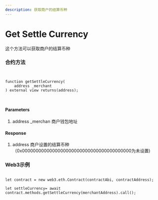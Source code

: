 ```yaml
---
description: 获取商户的结算币种
---
```


# Get Settle Currency

这个方法可以获取商户的结算币种

### 合约方法

```
 
 
function getSettleCurrency(
    address _merchant
) external view returns(address);
 
 
```

#### Parameters

1. address \_merchan 商户钱包地址



#### Response

1. address 商户设置的结算币种（0x0000000000000000000000000000000000000000为未设置)

### Web3示例

```

let contract = new web3.eth.Contract(contractAbi, contractAddress);

let settleCurrency= await contract.methods.getSettleCurrency(merchantAddress).call();


```

